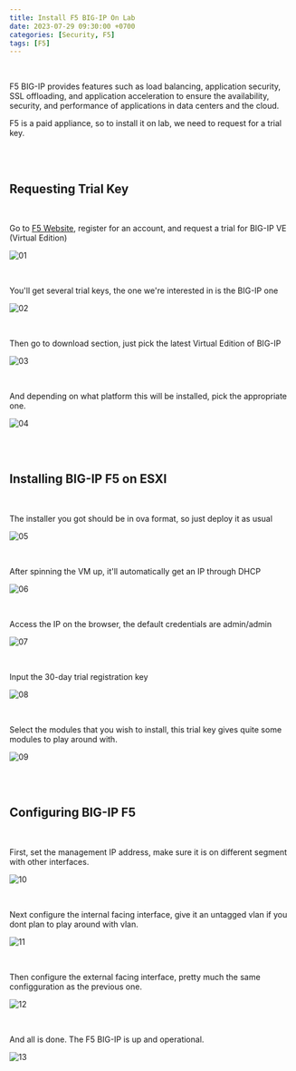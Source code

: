 ```yaml
---
title: Install F5 BIG-IP On Lab
date: 2023-07-29 09:30:00 +0700
categories: [Security, F5]
tags: [F5]
---
```


<br>

F5 BIG-IP provides features such as load balancing, application security, SSL offloading, and application acceleration to ensure the availability, security, and performance of applications in data centers and the cloud. <br>

F5 is a paid appliance, so to install it on lab, we need to request for a trial key.

<br>
<br>

## Requesting Trial Key

<br>

Go to [F5 Website](https://my.f5.com/), register for an account, and request a trial for BIG-IP VE (Virtual Edition)

![01](/static/2023-07-29-f5/01.png)

<br>

You'll get several trial keys, the one we're interested in is the BIG-IP one

![02](/static/2023-07-29-f5/02.png)

<br>

Then go to download section, just pick the latest Virtual Edition of BIG-IP

![03](/static/2023-07-29-f5/03.png)

<br>

And depending on what platform this will be installed, pick the appropriate one.

![04](/static/2023-07-29-f5/04.png)

<br>
<br>

## Installing BIG-IP F5 on ESXI

<br>

The installer you got should be in ova format, so just deploy it as usual

![05](/static/2023-07-29-f5/05.png)

<br>

After spinning the VM up, it'll automatically get an IP through DHCP

![06](/static/2023-07-29-f5/06.png)

<br>

Access the IP on the browser, the default credentials are admin/admin

![07](/static/2023-07-29-f5/07.png)

<br>

Input the 30-day trial registration key

![08](/static/2023-07-29-f5/08.png)

<br>

Select the modules that you wish to install, this trial key gives quite some modules to play around with. 

![09](/static/2023-07-29-f5/09.png)

<br>
<br>

## Configuring BIG-IP F5

<br>

First, set the management IP address, make sure it is on different segment with other interfaces.

![10](/static/2023-07-29-f5/10.png)

<br>

Next configure the internal facing interface, give it an untagged vlan if you dont plan to play around with vlan.

![11](/static/2023-07-29-f5/11.png)

<br>

Then configure the external facing interface, pretty much the same configguration as the previous one.

![12](/static/2023-07-29-f5/12.png)

<br>

And all is done. The F5 BIG-IP is up and operational.

![13](/static/2023-07-29-f5/13.png)

<br>
